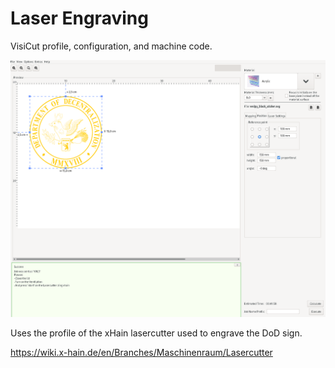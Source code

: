 # Laser Engraving

VisiCut profile, configuration, and machine code.

![Preview of the engraving](./scrot.png)

Uses the profile of the xHain lasercutter used to engrave the DoD sign.

https://wiki.x-hain.de/en/Branches/Maschinenraum/Lasercutter
